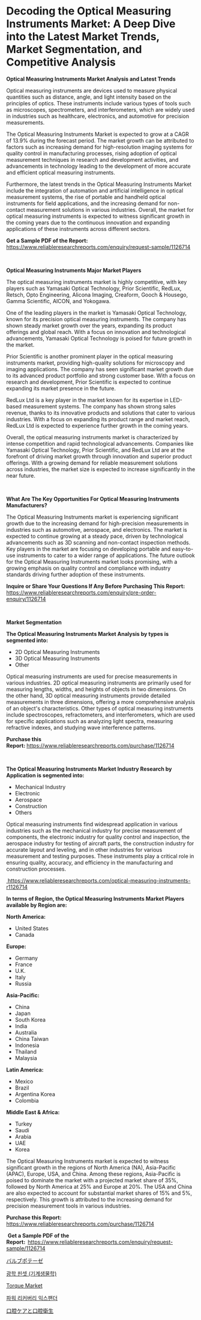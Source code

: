 <p><h1>Decoding the Optical Measuring Instruments Market: A Deep Dive into the Latest Market Trends, Market Segmentation, and Competitive Analysis</h1></p><p><strong>Optical Measuring Instruments Market Analysis and Latest Trends</strong></p>
<p><p>Optical measuring instruments are devices used to measure physical quantities such as distance, angle, and light intensity based on the principles of optics. These instruments include various types of tools such as microscopes, spectrometers, and interferometers, which are widely used in industries such as healthcare, electronics, and automotive for precision measurements.</p><p>The Optical Measuring Instruments Market is expected to grow at a CAGR of 13.9% during the forecast period. The market growth can be attributed to factors such as increasing demand for high-resolution imaging systems for quality control in manufacturing processes, rising adoption of optical measurement techniques in research and development activities, and advancements in technology leading to the development of more accurate and efficient optical measuring instruments.</p><p>Furthermore, the latest trends in the Optical Measuring Instruments Market include the integration of automation and artificial intelligence in optical measurement systems, the rise of portable and handheld optical instruments for field applications, and the increasing demand for non-contact measurement solutions in various industries. Overall, the market for optical measuring instruments is expected to witness significant growth in the coming years due to the continuous innovation and expanding applications of these instruments across different sectors.</p></p>
<p><strong>Get a Sample PDF of the Report:&nbsp;</strong> <a href="https://www.reliableresearchreports.com/enquiry/request-sample/1126714">https://www.reliableresearchreports.com/enquiry/request-sample/1126714</a></p>
<p>&nbsp;</p>
<p><strong>Optical Measuring Instruments Major Market Players</strong></p>
<p><p>The optical measuring instruments market is highly competitive, with key players such as Yamasaki Optical Technology, Prior Scientific, RedLux, Retsch, Opto Engineering, Alicona Imaging, Creaform, Gooch & Housego, Gamma Scientific, AICON, and Yokogawa.</p><p>One of the leading players in the market is Yamasaki Optical Technology, known for its precision optical measuring instruments. The company has shown steady market growth over the years, expanding its product offerings and global reach. With a focus on innovation and technological advancements, Yamasaki Optical Technology is poised for future growth in the market.</p><p>Prior Scientific is another prominent player in the optical measuring instruments market, providing high-quality solutions for microscopy and imaging applications. The company has seen significant market growth due to its advanced product portfolio and strong customer base. With a focus on research and development, Prior Scientific is expected to continue expanding its market presence in the future.</p><p>RedLux Ltd is a key player in the market known for its expertise in LED-based measurement systems. The company has shown strong sales revenue, thanks to its innovative products and solutions that cater to various industries. With a focus on expanding its product range and market reach, RedLux Ltd is expected to experience further growth in the coming years.</p><p>Overall, the optical measuring instruments market is characterized by intense competition and rapid technological advancements. Companies like Yamasaki Optical Technology, Prior Scientific, and RedLux Ltd are at the forefront of driving market growth through innovation and superior product offerings. With a growing demand for reliable measurement solutions across industries, the market size is expected to increase significantly in the near future.</p></p>
<p>&nbsp;</p>
<p><strong>What Are The Key Opportunities For Optical Measuring Instruments Manufacturers?</strong></p>
<p><p>The Optical Measuring Instruments market is experiencing significant growth due to the increasing demand for high-precision measurements in industries such as automotive, aerospace, and electronics. The market is expected to continue growing at a steady pace, driven by technological advancements such as 3D scanning and non-contact inspection methods. Key players in the market are focusing on developing portable and easy-to-use instruments to cater to a wider range of applications. The future outlook for the Optical Measuring Instruments market looks promising, with a growing emphasis on quality control and compliance with industry standards driving further adoption of these instruments.</p></p>
<p><strong>Inquire or Share Your Questions If Any Before Purchasing This Report:</strong> <a href="https://www.reliableresearchreports.com/enquiry/pre-order-enquiry/1126714">https://www.reliableresearchreports.com/enquiry/pre-order-enquiry/1126714</a></p>
<p>&nbsp;</p>
<p><strong>Market Segmentation</strong></p>
<p><strong>The Optical Measuring Instruments Market Analysis by types is segmented into:</strong></p>
<p><ul><li>2D Optical Measuring Instruments</li><li>3D Optical Measuring Instruments</li><li>Other</li></ul></p>
<p><p>Optical measuring instruments are used for precise measurements in various industries. 2D optical measuring instruments are primarily used for measuring lengths, widths, and heights of objects in two dimensions. On the other hand, 3D optical measuring instruments provide detailed measurements in three dimensions, offering a more comprehensive analysis of an object's characteristics. Other types of optical measuring instruments include spectroscopes, refractometers, and interferometers, which are used for specific applications such as analyzing light spectra, measuring refractive indexes, and studying wave interference patterns.</p></p>
<p><strong>Purchase this Report:&nbsp;</strong><a href="https://www.reliableresearchreports.com/purchase/1126714">https://www.reliableresearchreports.com/purchase/1126714</a></p>
<p>&nbsp;</p>
<p><strong>The Optical Measuring Instruments Market Industry Research by Application is segmented into:</strong></p>
<p><ul><li>Mechanical Industry</li><li>Electronic</li><li>Aerospace</li><li>Construction</li><li>Others</li></ul></p>
<p><p>Optical measuring instruments find widespread application in various industries such as the mechanical industry for precise measurement of components, the electronic industry for quality control and inspection, the aerospace industry for testing of aircraft parts, the construction industry for accurate layout and leveling, and in other industries for various measurement and testing purposes. These instruments play a critical role in ensuring quality, accuracy, and efficiency in the manufacturing and construction processes.</p></p>
<p><a href="https://www.reliableresearchreports.com/optical-measuring-instruments-r1126714">&nbsp;https://www.reliableresearchreports.com/optical-measuring-instruments-r1126714</a></p>
<p><strong>In terms of Region, the Optical Measuring Instruments Market Players available by Region are:</strong></p>
<p>
    <p> <strong> North America: </strong>
        <ul>
            <li>United States</li>
            <li>Canada</li>
        </ul>
        </p> 
    <p> <strong> Europe: </strong>
        <ul>
            <li>Germany</li>
            <li>France</li>
            <li>U.K.</li>
            <li>Italy</li>
            <li>Russia</li>
        </ul>
        </p> 
    <p> <strong> Asia-Pacific: </strong>
        <ul>
            <li>China</li>
            <li>Japan</li>
            <li>South Korea</li>
            <li>India</li>
            <li>Australia</li>
            <li>China Taiwan</li>
            <li>Indonesia</li>
            <li>Thailand</li>
            <li>Malaysia</li>
        </ul>
        </p> 
    <p> <strong> Latin America: </strong>
        <ul>
            <li>Mexico</li>
            <li>Brazil</li>
            <li>Argentina Korea</li>
            <li>Colombia</li>
        </ul>
        </p> 
    <p> <strong> Middle East & Africa: </strong>
        <ul>
            <li>Turkey</li>
            <li>Saudi</li>
            <li>Arabia</li>
            <li>UAE</li>
            <li>Korea</li>
        </ul>
    </p>
    </p>
<p><p>The Optical Measuring Instruments market is expected to witness significant growth in the regions of North America (NA), Asia-Pacific (APAC), Europe, USA, and China. Among these regions, Asia-Pacific is poised to dominate the market with a projected market share of 35%, followed by North America at 25% and Europe at 20%. The USA and China are also expected to account for substantial market shares of 15% and 5%, respectively. This growth is attributed to the increasing demand for precision measurement tools in various industries.</p></p>
<p><strong>Purchase this Report: </strong><a href="https://www.reliableresearchreports.com/purchase/1126714">https://www.reliableresearchreports.com/purchase/1126714</a></p>
<p>&nbsp;<strong>Get a Sample PDF of the Report:&nbsp;&nbsp;</strong><a href="https://www.reliableresearchreports.com/enquiry/request-sample/1126714">https://www.reliableresearchreports.com/enquiry/request-sample/1126714</a></p>
<p><strong></strong></p>
<p><p><a href="https://github.com/laurenreichert/Market-Research-Report-List-2/blob/main/5165282155252.md">バルブポテーゼ</a></p><p><a href="https://github.com/airdroplover110/Market-Research-Report-List-1/blob/main/7784381165913.md">광학 핀셋 (기계생물학)</a></p><p><a href="https://github.com/cheribeninsig/Market-Research-Report-List-1/blob/main/torque-market.md">Torque Market</a></p><p><a href="https://github.com/AnthonyWratten/Market-Research-Report-List-1/blob/main/6171129165914.md">파워 리커버리 익스팬더</a></p><p><a href="https://github.com/vtbvgl20191192/Market-Research-Report-List-2/blob/main/6654331155251.md">口腔ケアと口腔衛生</a></p></p>